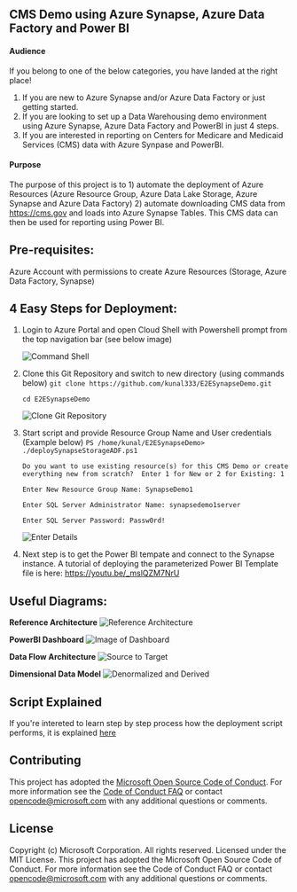 ## CMS Demo using Azure Synapse, Azure Data Factory and Power BI

#### Audience
If you belong to one of the below categories, you have landed at the right place!
1. If you are new to Azure Synapse and/or Azure Data Factory or just getting started.
2. If you are looking to set up a Data Warehousing demo environment using Azure Synapse, Azure Data Factory and PowerBI in just 4 steps.
3. If you are interested in reporting on Centers for Medicare and Medicaid Services (CMS) data with Azure Synpase and PowerBI.

#### Purpose
The purpose of this project is to 1) automate the deployment of Azure Resources (Azure Resource Group, Azure Data Lake Storage, Azure Synapse and Azure Data Factory) 2) automate downloading CMS data from https://cms.gov and loads into Azure Synapse Tables. This CMS data can then be used for reporting using Power BI.

## Pre-requisites:
Azure Account with permissions to create Azure Resources (Storage, Azure Data Factory, Synapse)

## 4 Easy Steps for Deployment:
1. Login to Azure Portal and open Cloud Shell with Powershell prompt from the top navigation bar (see below image)

    ![Command Shell](https://github.com/kunal333/E2ESynapseDemo/blob/master/images/CommandShell.png)
2. Clone this Git Repository and switch to new directory (using commands below)
    `git clone https://github.com/kunal333/E2ESynapseDemo.git`

    `cd E2ESynapseDemo`

    ![Clone Git Repository](https://github.com/kunal333/E2ESynapseDemo/blob/master/images/CloneGitRepo.png)
3. Start script and provide Resource Group Name and User credentials (Example below)
    `PS /home/kunal/E2ESynapseDemo> ./deploySynapseStorageADF.ps1`

    `Do you want to use existing resource(s) for this CMS Demo or create everything new from scratch?  Enter 1 for New or 2 for Existing: 1`

    `Enter New Resource Group Name: SynapseDemo1`

    `Enter SQL Server Administrator Name: synapsedemo1server`

    `Enter SQL Server Password: Passw0rd!`

    ![Enter Details](https://github.com/kunal333/E2ESynapseDemo/blob/master/images/EnterDetails.png)
4. Next step is to get the Power BI tempate and connect to the Synapse instance. A tutorial of deploying the parameterized Power BI Template file is here: https://youtu.be/_mslQZM7NrU

## Useful Diagrams:
**Reference Architecture**
![Reference Architecture](https://github.com/kunal333/E2ESynapseDemo/blob/master/images/ReferenceArchitecture.png)

**PowerBI Dashboard**
![Image of Dashboard](https://github.com/kunal333/E2ESynapseDemo/blob/master/images/Dashboard%20Image.png)

**Data Flow Architecture**
![Source to Target](https://github.com/kunal333/E2ESynapseDemo/blob/master/images/Source%20to%20Target.png)

**Dimensional Data Model**
![Denormalized and Derived](https://github.com/kunal333/E2ESynapseDemo/blob/master/images/DimsDerived.png)

## Script Explained
If you're intereted to learn step by step process how the deployment script performs, it is explained <a href="https://github.com/kunal333/E2ESynapseDemo/blob/master/ScriptExplained.md" title="ScriptExplained">here</a>

## Contributing
This project has adopted the [Microsoft Open Source Code of Conduct](https://opensource.microsoft.com/codeofconduct/).
For more information see the [Code of Conduct FAQ](https://opensource.microsoft.com/codeofconduct/faq/) or
contact [opencode@microsoft.com](mailto:opencode@microsoft.com)
with any additional questions or comments.

## License
Copyright (c) Microsoft Corporation. All rights reserved. Licensed under the MIT License. This project has adopted the Microsoft Open Source Code of Conduct. For more information see the Code of Conduct FAQ or contact opencode@microsoft.com with any additional questions or comments.

